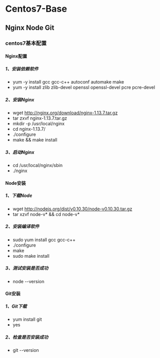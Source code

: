 # Centos7-Base
## Nginx Node Git
### centos7基本配置
#### Nginx配置
##### 1、安装依赖软件
- yum -y install gcc gcc-c++ autoconf automake make
- yum -y install zlib zlib-devel openssl openssl-devel pcre pcre-devel
##### 2、安装Nginx
- wget http://nginx.org/download/nginx-1.13.7.tar.gz
- tar zxvf nginx-1.13.7.tar.gz
- mkdir -p /usr/local/nginx
- cd nginx-1.13.7/
- ./configure
- make && make install
##### 3、启动Nginx
- cd /usr/local/nginx/sbin
- ./nginx

#### Node安装
##### 1、下载Node
- wget http://nodejs.org/dist/v0.10.30/node-v0.10.30.tar.gz
- tar xzvf node-v* && cd node-v*
##### 2、安装编译软件
- sudo yum install gcc gcc-c++
- ./configure
- make
- sudo make install
##### 3、测试安装是否成功
- node --version

#### Git安装
##### 1、Git下载
- yum install git
- yes
##### 2、检查是否安装成功
- git --version